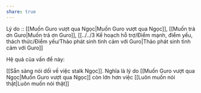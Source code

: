```yaml
---
share: true
---
```

Lý do :: [[Muốn Guro vượt qua Ngọc|Muốn Guro vượt qua Ngọc]], [[Muốn trả ơn Guro|Muốn trả ơn Guro]], [[../../3 Kế hoạch hỗ trợ/Điểm mạnh, điểm yếu, thách thức/Điểm yếu/Thảo phát sinh tình cảm với Guro|Thảo phát sinh tình cảm với Guro]]

Hệ quả của vấn đề này:


[[Sẵn sàng nói dối về việc stalk Ngọc]]. Nghĩa là lý do [[Muốn Guro vượt qua Ngọc|Muốn Guro vượt qua Ngọc]] còn lớn hơn việc [[Luôn muốn nói thật|Luôn muốn nói thật]]